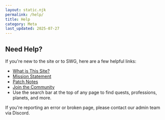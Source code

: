 ```yaml
---
layout: static.njk
permalink: /help/
title: Help
category: Meta
last_updated: 2025-07-27
---
```


## Need Help?

If you're new to the site or to SWG, here are a few helpful links:

- [What is This Site?](/what-is-this-site/)
- [Mission Statement](/mission/)
- [Patch Notes](/patch-notes/)
- [Join the Community](/community/)
- Use the search bar at the top of any page to find quests, professions, planets, and more.

If you're reporting an error or broken page, please contact our admin team via Discord.
